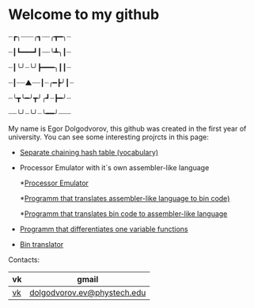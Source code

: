 # Welcome to my github 

┈┏╮┈┈┈╭┓┈┈╭┳━╮┈ 

┈┃┗━━━┛┃┈┈╰┻╮┃┈

┈┃╰╯┈╰╯┣━━━╮┃┃┈

┈┃┈┈▲┈┈┃┈╭━┣╯┃┈ 

┈╰┳╰━╯┳╯╭┛┈┣━╯┈

┈┈╰╯┈╰╯┈╰━━╯┈┈┈

My name is Egor Dolgodvorov, this github was created in the first year of university. You can see some interesting projrcts in this page: 


* [Separate chaining hash table (vocabulary)](https://github.com/Krym4s/Hash_table)

* Processor Emulator with it`s own assembler-like language 

    *[Processor Emulator](https://github.com/Krym4s/Processor)
    
    *[Programm that translates assembler-like language to bin code)](https://github.com/Krym4s/Assembler)
    
    *[Programm that translates bin code  to assembler-like language](https://github.com/Krym4s/Disassembler)
    
* [Programm that differentiates one variable functions](https://github.com/Krym4s/Differentiator)

* [Bin translator](https://github.com/Krym4s/bin-translator)


Contacts:

| vk | gmail| 
|----|------|
|[vk](https://vk.com/dolgoplet)|dolgodvorov.ev@phystech.edu|


